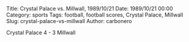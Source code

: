Title: Crystal Palace vs. Millwall, 1989/10/21
Date: 1989/10/21 00:00
Category: sports
Tags: football, football scores, Crystal Palace, Millwall
Slug: crystal-palace-vs-millwall
Author: carbonero


Crystal Palace 4 - 3 Millwall
